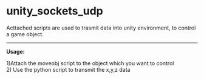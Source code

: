 # unity_sockets_udp

Acttached scripts are used to trasmit data into unity environment, to control a game object.
<hr>
<b>Usage:</b>

1)Attach the moveobj script to the object which you want to control<br>
2) Use the python script to transmit the x,y,z data 

